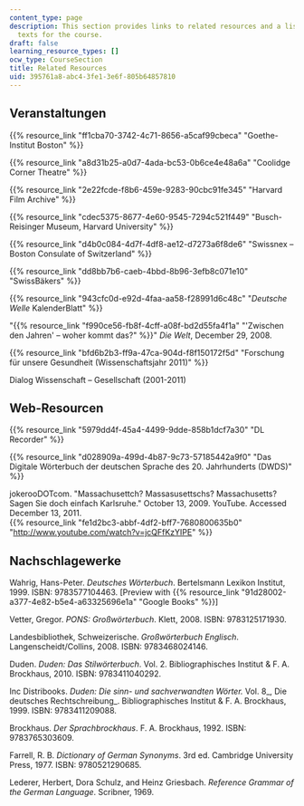 ```yaml
---
content_type: page
description: This section provides links to related resources and a list of reference
  texts for the course.
draft: false
learning_resource_types: []
ocw_type: CourseSection
title: Related Resources
uid: 395761a8-abc4-3fe1-3e6f-805b64857810
---
```

Veranstaltungen
---------------

{{% resource_link "ff1cba70-3742-4c71-8656-a5caf99cbeca" "Goethe-Institut Boston" %}}

{{% resource_link "a8d31b25-a0d7-4ada-bc53-0b6ce4e48a6a" "Coolidge Corner Theatre" %}}

{{% resource_link "2e22fcde-f8b6-459e-9283-90cbc91fe345" "Harvard Film Archive" %}}

{{% resource_link "cdec5375-8677-4e60-9545-7294c521f449" "Busch-Reisinger Museum, Harvard University" %}}

{{% resource_link "d4b0c084-4d7f-4df8-ae12-d7273a6f8de6" "Swissnex – Boston Consulate of Switzerland" %}}

{{% resource_link "dd8bb7b6-caeb-4bbd-8b96-3efb8c071e10" "SwissBäkers" %}}

{{% resource_link "943cfc0d-e92d-4faa-aa58-f28991d6c48c" "_Deutsche Welle_ KalenderBlatt" %}}

"{{% resource_link "f990ce56-fb8f-4cff-a08f-bd2d55fa4f1a" "'Zwischen den Jahren' – woher kommt das?" %}}" _Die Welt_, December 29, 2008.

{{% resource_link "bfd6b2b3-ff9a-47ca-904d-f8f150172f5d" "Forschung für unsere Gesundheit (Wissenschaftsjahr 2011)" %}}

Dialog Wissenschaft – Gesellschaft (2001-2011)

Web-Resourcen
-------------

{{% resource_link "5979dd4f-45a4-4499-9dde-858b1dcf7a30" "DL Recorder" %}}

{{% resource_link "d028909a-499d-4b87-9c73-57185442a9f0" "Das Digitale Wörterbuch der deutschen Sprache des 20. Jahrhunderts (DWDS)" %}}

jokerooDOTcom. "Massachusettch? Massasusettschs? Massachusetts? Sagen Sie doch einfach Karlsruhe." October 13, 2009. YouTube. Accessed December 13, 2011.  
{{% resource_link "fe1d2bc3-abbf-4df2-bff7-7680800635b0" "http://www.youtube.com/watch?v=jcQFfKzYIPE" %}}

Nachschlagewerke
----------------

Wahrig, Hans-Peter. _Deutsches Wörterbuch_. Bertelsmann Lexikon Institut, 1999. ISBN: 9783577104463. \[Preview with {{% resource_link "91d28002-a377-4e82-b5e4-a63325696e1a" "Google Books" %}}\]

Vetter, Gregor. _PONS: Großwörterbuch_. Klett, 2008. ISBN: 9783125171930.

Landesbibliothek, Schweizerische. _Großwörterbuch Englisch_. Langenscheidt/Collins, 2008. ISBN: 9783468024146.

Duden. _Duden: Das Stilwörterbuch_. Vol. 2. Bibliographisches Institut & F. A. Brockhaus, 2010. ISBN: 9783411040292.

Inc Distribooks. _Duden: Die sinn- und sachverwandten Wörter._ Vol. 8_, Die deutsches Rechtschreibung_. Bibliographisches Institut & F. A. Brockhaus, 1999. ISBN: 9783411209088.

Brockhaus. _Der Sprachbrockhaus_. F. A. Brockhaus, 1992. ISBN: 9783765303609.

Farrell, R. B. _Dictionary of German Synonyms_. 3rd ed. Cambridge University Press, 1977. ISBN: 9780521290685.

Lederer, Herbert, Dora Schulz, and Heinz Griesbach. _Reference Grammar of the German Language_. Scribner, 1969.
